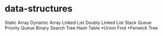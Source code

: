 # data-structures

Static Array
Dynamic Array
Linked List
Doubly Linked List
Stack
Queue
Priority Queue
Binary Search Tree
Hash Table
*Union Find
*Fenwick Tree
